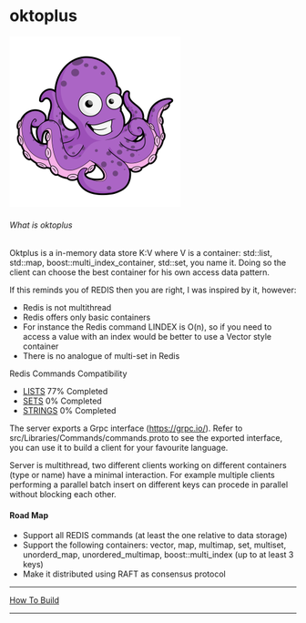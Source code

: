 # oktoplus

![alt text](docs/octopus-free.png "Oktoplus")

###### What is oktoplus
Oktplus is a in-memory data store K:V where V is a container: std::list, std::map, boost::multi_index_container, std::set, you name it. Doing so the client can choose the best container for his own access data pattern.

If this reminds you of REDIS then you are right, I was inspired by it, however:

 - Redis is not multithread
 - Redis offers only basic containers
 - For instance the Redis command LINDEX is O(n), so if you need to access a value with an index would be better to use a Vector style container
  - There is no analogue of multi-set in Redis

Redis Commands Compatibility

  - [LISTS](docs/compatibility_lists.md) 77% Completed
  - [SETS](docs/compatibility_sets.md) 0% Completed
  - [STRINGS](docs/compatibility_strings.md) 0% Completed

The server exports a Grpc interface (https://grpc.io/). Refer to src/Libraries/Commands/commands.proto to see the exported interface, you can use it to build a client for your favourite language. 

Server is multithread, two different clients working on different containers (type or name) have a minimal interaction. For example multiple clients performing a parallel batch insert on different keys can procede in parallel without blocking each other.

#### Road Map
- Support all REDIS commands (at least the one relative to data storage)
- Support the following containers: vector, map, multimap, set, multiset, unorderd_map, unordered_multimap, boost::multi_index (up to at least 3 keys)
- Make it distributed using RAFT as consensus protocol

***

[How To Build](docs/howtobuild.md)

*** 
